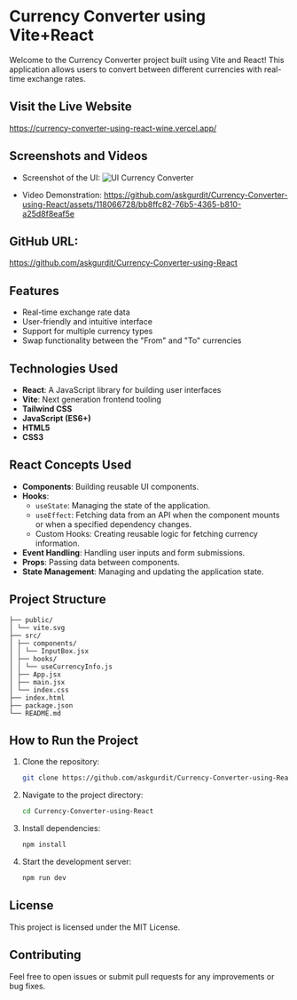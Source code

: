 # Currency Converter using Vite+React

Welcome to the Currency Converter project built using Vite and React! This application allows users to convert between different currencies with real-time exchange rates.

## Visit the Live Website
https://currency-converter-using-react-wine.vercel.app/


## Screenshots and Videos
- Screenshot of the UI: ![UI Currency Converter](https://github.com/askgurdit/Currency-Converter-using-React/assets/118066728/cd91a05d-e712-4fc2-8c44-de8791e73b5e)

- Video Demonstration: 
https://github.com/askgurdit/Currency-Converter-using-React/assets/118066728/bb8ffc82-76b5-4365-b810-a25d8f8eaf5e


## GitHub URL: 
https://github.com/askgurdit/Currency-Converter-using-React

## Features
- Real-time exchange rate data
- User-friendly and intuitive interface
- Support for multiple currency types
- Swap functionality between the "From" and "To" currencies

## Technologies Used
- **React**: A JavaScript library for building user interfaces
- **Vite**: Next generation frontend tooling
- **Tailwind CSS**
- **JavaScript (ES6+)**
- **HTML5**
- **CSS3**

## React Concepts Used
- **Components**: Building reusable UI components.
- **Hooks**:
  - `useState`: Managing the state of the application.
  - `useEffect`: Fetching data from an API when the component mounts or when a specified dependency changes.
  - Custom Hooks: Creating reusable logic for fetching currency information.
- **Event Handling**: Handling user inputs and form submissions.
- **Props**: Passing data between components.
- **State Management**: Managing and updating the application state.

## Project Structure
```Currency-Converter-using-React/
├── public/
│ └── vite.svg
├── src/
│ ├── components/
│ │ └── InputBox.jsx
│ ├── hooks/
│ │ └── useCurrencyInfo.js
│ ├── App.jsx
│ ├── main.jsx
│ └── index.css
├── index.html
├── package.json
└── README.md
```


## How to Run the Project
1. Clone the repository:
    ```sh
    git clone https://github.com/askgurdit/Currency-Converter-using-React
    ```
2. Navigate to the project directory:
    ```sh
    cd Currency-Converter-using-React
    ```
3. Install dependencies:
    ```sh
    npm install
    ```
4. Start the development server:
    ```sh
    npm run dev
    ```

## License
This project is licensed under the MIT License.

## Contributing
Feel free to open issues or submit pull requests for any improvements or bug fixes.
